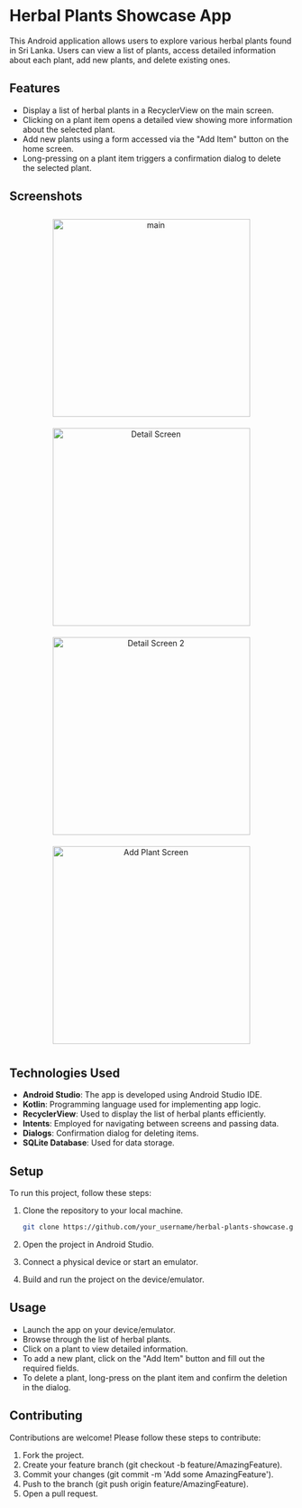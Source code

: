 # Herbal Plants Showcase App

This Android application allows users to explore various herbal plants found in Sri Lanka. Users can view a list of plants, access detailed information about each plant, add new plants, and delete existing ones.

## Features

- Display a list of herbal plants in a RecyclerView on the main screen.
- Clicking on a plant item opens a detailed view showing more information about the selected plant.
- Add new plants using a form accessed via the "Add Item" button on the home screen.
- Long-pressing on a plant item triggers a confirmation dialog to delete the selected plant.

## Screenshots

<center>

<img src='screenshots/main.jpg' width='350' alt='main' style='margin:10px'/>
<img src='screenshots/details.jpg' width='350' alt='Detail Screen' style='margin:10px'/>

<img src='screenshots/details2.jpg' width='350' alt='Detail Screen 2' style='margin:10px'/>
<img src='screenshots/add.jpg' width='350' alt='Add Plant Screen' style='margin:10px'/>

</center>

## Technologies Used

- **Android Studio**: The app is developed using Android Studio IDE.
- **Kotlin**: Programming language used for implementing app logic.
- **RecyclerView**: Used to display the list of herbal plants efficiently.
- **Intents**: Employed for navigating between screens and passing data.
- **Dialogs**: Confirmation dialog for deleting items.
- **SQLite Database**: Used for data storage.

## Setup

To run this project, follow these steps:

1. Clone the repository to your local machine.

   ```bash
   git clone https://github.com/your_username/herbal-plants-showcase.git

   ```

2. Open the project in Android Studio.

3. Connect a physical device or start an emulator.

4. Build and run the project on the device/emulator.

## Usage

<ul>
  <li>Launch the app on your device/emulator.</li>
  <li>Browse through the list of herbal plants.</li>
  <li>Click on a plant to view detailed information.</li>
  <li>To add a new plant, click on the "Add Item" button and fill out the required fields.</li>
  <li>To delete a plant, long-press on the plant item and confirm the deletion in the dialog.</li>
</ul>

## Contributing

<p>Contributions are welcome! Please follow these steps to contribute:</p>

<ol>
  <li>Fork the project.</li>
  <li>Create your feature branch (git checkout -b feature/AmazingFeature).</li>
  <li>Commit your changes (git commit -m 'Add some AmazingFeature').</li>
  <li>Push to the branch (git push origin feature/AmazingFeature).</li>
  <li>Open a pull request.</li>
</ol>
